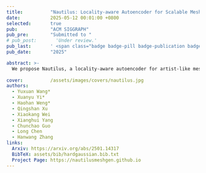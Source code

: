 ```yaml
---
title:          "Nautilus: Locality-aware Autoencoder for Scalable Mesh Generation"
date:           2025-05-12 00:01:00 +0800
selected:       true
pub:            "ACM SIGGRAPH"
pub_pre:        "Submitted to "
# pub_post:       'Under review.'
pub_last:       ' <span class="badge badge-pill badge-publication badge-info">Arxiv</span>'
pub_date:       "2025"

abstract: >-
  We propose Nautilus, a locality-aware autoencoder for artist-like mesh generation, which leverages the local properties of manifold meshes to achieve structural fidelity and efficient representation.
  
cover:          /assets/images/covers/nautilus.jpg
authors:
  - Yuxuan Wang*
  - Xuanyu Yi*
  - Haohan Weng*
  - Qingshan Xu
  - Xiaokang Wei
  - Xianghui Yang
  - Chunchao Guo
  - Long Chen
  - Hanwang Zhang
links:
  Arxiv: https://arxiv.org/abs/2501.14317
  BibTeX: assets/bib/hardgaussian.bib.txt
  Project Page: https://nautilusmeshgen.github.io
---
```

